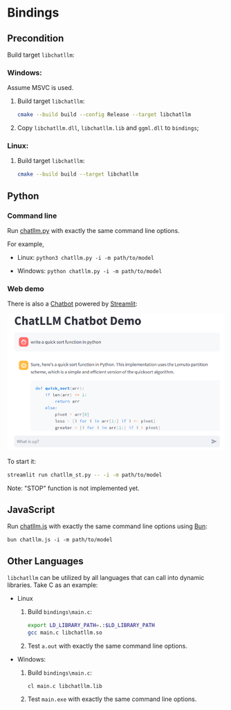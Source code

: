 # Bindings

## Precondition

Build target `libchatllm`:

### Windows:

Assume MSVC is used.

1. Build target `libchatllm`:

    ```sh
    cmake --build build --config Release --target libchatllm
    ```

1. Copy `libchatllm.dll`, `libchatllm.lib` and `ggml.dll` to `bindings`;

### Linux:

1. Build target `libchatllm`:

    ```sh
    cmake --build build --target libchatllm
    ```

## Python

### Command line

Run [chatllm.py](../bindings/chatllm.py) with exactly the same command line options.

For example,

* Linux: `python3 chatllm.py -i -m path/to/model`

* Windows: `python chatllm.py -i -m path/to/model`

### Web demo

There is also a [Chatbot](../bindings/chatllm_st.py) powered by [Streamlit](https://streamlit.io/):

![](chatbot_st.png)

To start it:

```sh
streamlit run chatllm_st.py -- -i -m path/to/model
```

Note: "STOP" function is not implemented yet.

## JavaScript

Run [chatllm.js](../bindings/chatllm.js) with exactly the same command line options using [Bun](https://bun.sh/):

```shell
bun chatllm.js -i -m path/to/model
```

## Other Languages

`libchatllm` can be utilized by all languages that can call into dynamic libraries. Take C as an example:

* Linux

    1. Build `bindings\main.c`:

        ```sh
        export LD_LIBRARY_PATH=.:$LD_LIBRARY_PATH
        gcc main.c libchatllm.so
        ```

    1. Test `a.out` with exactly the same command line options.

* Windows:

    1. Build `bindings\main.c`:

        ```shell
        cl main.c libchatllm.lib
        ```

    1. Test `main.exe` with exactly the same command line options.